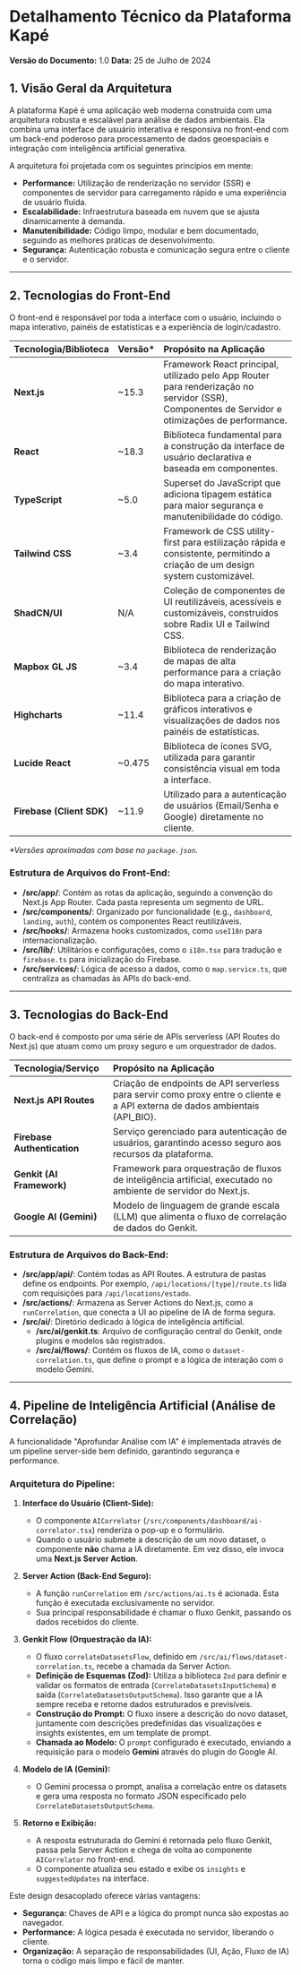 
# Detalhamento Técnico da Plataforma Kapé

**Versão do Documento:** 1.0
**Data:** 25 de Julho de 2024

## 1. Visão Geral da Arquitetura

A plataforma Kapé é uma aplicação web moderna construída com uma arquitetura robusta e escalável para análise de dados ambientais. Ela combina uma interface de usuário interativa e responsiva no front-end com um back-end poderoso para processamento de dados geoespaciais e integração com inteligência artificial generativa.

A arquitetura foi projetada com os seguintes princípios em mente:

-   **Performance:** Utilização de renderização no servidor (SSR) e componentes de servidor para carregamento rápido e uma experiência de usuário fluida.
-   **Escalabilidade:** Infraestrutura baseada em nuvem que se ajusta dinamicamente à demanda.
-   **Manutenibilidade:** Código limpo, modular e bem documentado, seguindo as melhores práticas de desenvolvimento.
-   **Segurança:** Autenticação robusta e comunicação segura entre o cliente e o servidor.

---

## 2. Tecnologias do Front-End

O front-end é responsável por toda a interface com o usuário, incluindo o mapa interativo, painéis de estatísticas e a experiência de login/cadastro.

| Tecnologia/Biblioteca | Versão* | Propósito na Aplicação |
| :--- | :--- | :--- |
| **Next.js** | ~15.3 | Framework React principal, utilizado pelo App Router para renderização no servidor (SSR), Componentes de Servidor e otimizações de performance. |
| **React** | ~18.3 | Biblioteca fundamental para a construção da interface de usuário declarativa e baseada em componentes. |
| **TypeScript** | ~5.0 | Superset do JavaScript que adiciona tipagem estática para maior segurança e manutenibilidade do código. |
| **Tailwind CSS** | ~3.4 | Framework de CSS utility-first para estilização rápida e consistente, permitindo a criação de um design system customizável. |
| **ShadCN/UI** | N/A | Coleção de componentes de UI reutilizáveis, acessíveis e customizáveis, construídos sobre Radix UI e Tailwind CSS. |
| **Mapbox GL JS** | ~3.4 | Biblioteca de renderização de mapas de alta performance para a criação do mapa interativo. |
| **Highcharts** | ~11.4 | Biblioteca para a criação de gráficos interativos e visualizações de dados nos painéis de estatísticas. |
| **Lucide React** | ~0.475 | Biblioteca de ícones SVG, utilizada para garantir consistência visual em toda a interface. |
| **Firebase (Client SDK)** | ~11.9 | Utilizado para a autenticação de usuários (Email/Senha e Google) diretamente no cliente. |

_*Versões aproximadas com base no `package.json`._

### Estrutura de Arquivos do Front-End:

-   **/src/app/**: Contém as rotas da aplicação, seguindo a convenção do Next.js App Router. Cada pasta representa um segmento de URL.
-   **/src/components/**: Organizado por funcionalidade (e.g., `dashboard`, `landing`, `auth`), contém os componentes React reutilizáveis.
-   **/src/hooks/**: Armazena hooks customizados, como `useI18n` para internacionalização.
-   **/src/lib/**: Utilitários e configurações, como o `i18n.tsx` para tradução e `firebase.ts` para inicialização do Firebase.
-   **/src/services/**: Lógica de acesso a dados, como o `map.service.ts`, que centraliza as chamadas às APIs do back-end.

---

## 3. Tecnologias do Back-End

O back-end é composto por uma série de APIs serverless (API Routes do Next.js) que atuam como um proxy seguro e um orquestrador de dados.

| Tecnologia/Serviço | Propósito na Aplicação |
| :--- | :--- |
| **Next.js API Routes** | Criação de endpoints de API serverless para servir como proxy entre o cliente e a API externa de dados ambientais (API_BIO). |
| **Firebase Authentication** | Serviço gerenciado para autenticação de usuários, garantindo acesso seguro aos recursos da plataforma. |
| **Genkit (AI Framework)** | Framework para orquestração de fluxos de inteligência artificial, executado no ambiente de servidor do Next.js. |
| **Google AI (Gemini)** | Modelo de linguagem de grande escala (LLM) que alimenta o fluxo de correlação de dados do Genkit. |

### Estrutura de Arquivos do Back-End:

-   **/src/app/api/**: Contém todas as API Routes. A estrutura de pastas define os endpoints. Por exemplo, `/api/locations/[type]/route.ts` lida com requisições para `/api/locations/estado`.
-   **/src/actions/**: Armazena as Server Actions do Next.js, como a `runCorrelation`, que conecta a UI ao pipeline de IA de forma segura.
-   **/src/ai/**: Diretório dedicado à lógica de inteligência artificial.
    -   **/src/ai/genkit.ts**: Arquivo de configuração central do Genkit, onde plugins e modelos são registrados.
    -   **/src/ai/flows/**: Contém os fluxos de IA, como o `dataset-correlation.ts`, que define o prompt e a lógica de interação com o modelo Gemini.

---

## 4. Pipeline de Inteligência Artificial (Análise de Correlação)

A funcionalidade "Aprofundar Análise com IA" é implementada através de um pipeline server-side bem definido, garantindo segurança e performance.

### Arquitetura do Pipeline:

1.  **Interface do Usuário (Client-Side):**
    -   O componente `AICorrelator` (`/src/components/dashboard/ai-correlator.tsx`) renderiza o pop-up e o formulário.
    -   Quando o usuário submete a descrição de um novo dataset, o componente **não** chama a IA diretamente. Em vez disso, ele invoca uma **Next.js Server Action**.

2.  **Server Action (Back-End Seguro):**
    -   A função `runCorrelation` em `/src/actions/ai.ts` é acionada. Esta função é executada exclusivamente no servidor.
    -   Sua principal responsabilidade é chamar o fluxo Genkit, passando os dados recebidos do cliente.

3.  **Genkit Flow (Orquestração da IA):**
    -   O fluxo `correlateDatasetsFlow`, definido em `/src/ai/flows/dataset-correlation.ts`, recebe a chamada da Server Action.
    -   **Definição de Esquemas (Zod):** Utiliza a biblioteca `Zod` para definir e validar os formatos de entrada (`CorrelateDatasetsInputSchema`) e saída (`CorrelateDatasetsOutputSchema`). Isso garante que a IA sempre receba e retorne dados estruturados e previsíveis.
    -   **Construção do Prompt:** O fluxo insere a descrição do novo dataset, juntamente com descrições predefinidas das visualizações e insights existentes, em um template de prompt.
    -   **Chamada ao Modelo:** O `prompt` configurado é executado, enviando a requisição para o modelo **Gemini** através do plugin do Google AI.

4.  **Modelo de IA (Gemini):**
    -   O Gemini processa o prompt, analisa a correlação entre os datasets e gera uma resposta no formato JSON especificado pelo `CorrelateDatasetsOutputSchema`.

5.  **Retorno e Exibição:**
    -   A resposta estruturada do Gemini é retornada pelo fluxo Genkit, passa pela Server Action e chega de volta ao componente `AICorrelator` no front-end.
    -   O componente atualiza seu estado e exibe os `insights` e `suggestedUpdates` na interface.

Este design desacoplado oferece várias vantagens:

-   **Segurança:** Chaves de API e a lógica do prompt nunca são expostas ao navegador.
-   **Performance:** A lógica pesada é executada no servidor, liberando o cliente.
-   **Organização:** A separação de responsabilidades (UI, Ação, Fluxo de IA) torna o código mais limpo e fácil de manter.


